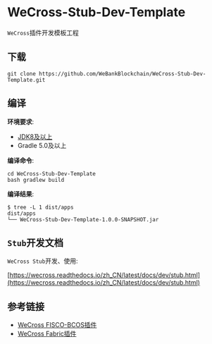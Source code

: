 # WeCross-Stub-Dev-Template
`WeCross`插件开发模板工程

## 下载
```shell
git clone https://github.com/WeBankBlockchain/WeCross-Stub-Dev-Template.git 
```
## 编译

**环境要求**:
  - [JDK8及以上](https://www.oracle.com/java/technologies/javase-downloads.html)
  - Gradle 5.0及以上

**编译命令**:
```shell
cd WeCross-Stub-Dev-Template
bash gradlew build
```

**编译结果**:
```shell
$ tree -L 1 dist/apps
dist/apps
└── WeCross-Stub-Dev-Template-1.0.0-SNAPSHOT.jar
```

## `Stub`开发文档
`WeCross Stub`开发、使用:

[https://wecross.readthedocs.io/zh_CN/latest/docs/dev/stub.html](https://wecross.readthedocs.io/zh_CN/latest/docs/dev/stub.html)

## 参考链接
- [WeCross FISCO-BCOS插件](https://github.com/WeBankBlockchain/WeCross-BCOS2-Stub.git)
- [WeCross Fabric插件](https://github.com/WeBankBlockchain/WeCross-BCOS2-Stub.git)
